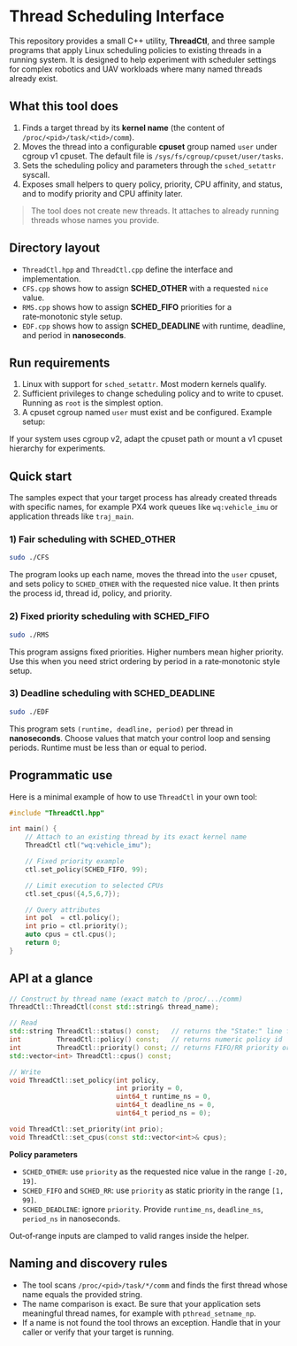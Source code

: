 # Thread Scheduling Interface

This repository provides a small C++ utility, **ThreadCtl**, and three sample programs that apply Linux scheduling policies to existing threads in a running system. It is designed to help experiment with scheduler settings for complex robotics and UAV workloads where many named threads already exist.

## What this tool does

1. Finds a target thread by its **kernel name** (the content of `/proc/<pid>/task/<tid>/comm`).
2. Moves the thread into a configurable **cpuset** group named `user` under cgroup v1 cpuset. The default file is `/sys/fs/cgroup/cpuset/user/tasks`.
3. Sets the scheduling policy and parameters through the `sched_setattr` syscall.
4. Exposes small helpers to query policy, priority, CPU affinity, and status, and to modify priority and CPU affinity later.

> The tool does not create new threads. It attaches to already running threads whose names you provide.

## Directory layout

- `ThreadCtl.hpp` and `ThreadCtl.cpp` define the interface and implementation.
- `CFS.cpp` shows how to assign **SCHED_OTHER** with a requested `nice` value.
- `RMS.cpp` shows how to assign **SCHED_FIFO** priorities for a rate‑monotonic style setup.
- `EDF.cpp` shows how to assign **SCHED_DEADLINE** with runtime, deadline, and period in **nanoseconds**.


## Run requirements

1. Linux with support for `sched_setattr`. Most modern kernels qualify.
2. Sufficient privileges to change scheduling policy and to write to cpuset. Running as `root` is the simplest option.
3. A cpuset cgroup named `user` must exist and be configured. Example setup:

If your system uses cgroup v2, adapt the cpuset path or mount a v1 cpuset hierarchy for experiments.

## Quick start

The samples expect that your target process has already created threads with specific names, for example PX4 work queues like `wq:vehicle_imu` or application threads like `traj_main`.

### 1) Fair scheduling with SCHED_OTHER

```bash
sudo ./CFS
```

The program looks up each name, moves the thread into the `user` cpuset, and sets policy to `SCHED_OTHER` with the requested nice value. It then prints the process id, thread id, policy, and priority.

### 2) Fixed priority scheduling with SCHED_FIFO

```bash
sudo ./RMS
```

This program assigns fixed priorities. Higher numbers mean higher priority. Use this when you need strict ordering by period in a rate‑monotonic style setup.

### 3) Deadline scheduling with SCHED_DEADLINE

```bash
sudo ./EDF
```

This program sets `(runtime, deadline, period)` per thread in **nanoseconds**. Choose values that match your control loop and sensing periods. Runtime must be less than or equal to period.

## Programmatic use

Here is a minimal example of how to use `ThreadCtl` in your own tool:

```cpp
#include "ThreadCtl.hpp"

int main() {
    // Attach to an existing thread by its exact kernel name
    ThreadCtl ctl("wq:vehicle_imu");

    // Fixed priority example
    ctl.set_policy(SCHED_FIFO, 99);

    // Limit execution to selected CPUs
    ctl.set_cpus({4,5,6,7});

    // Query attributes
    int pol  = ctl.policy();
    int prio = ctl.priority();
    auto cpus = ctl.cpus();
    return 0;
}
```

## API at a glance

```cpp
// Construct by thread name (exact match to /proc/.../comm)
ThreadCtl::ThreadCtl(const std::string& thread_name);

// Read
std::string ThreadCtl::status() const;   // returns the "State:" line from /proc
int         ThreadCtl::policy() const;   // returns numeric policy id
int         ThreadCtl::priority() const; // returns FIFO/RR priority or 0 otherwise
std::vector<int> ThreadCtl::cpus() const;

// Write
void ThreadCtl::set_policy(int policy,
                           int priority = 0,
                           uint64_t runtime_ns = 0,
                           uint64_t deadline_ns = 0,
                           uint64_t period_ns = 0);

void ThreadCtl::set_priority(int prio);
void ThreadCtl::set_cpus(const std::vector<int>& cpus);
```

**Policy parameters**

- `SCHED_OTHER`: use `priority` as the requested nice value in the range `[-20, 19]`.
- `SCHED_FIFO` and `SCHED_RR`: use `priority` as static priority in the range `[1, 99]`.
- `SCHED_DEADLINE`: ignore `priority`. Provide `runtime_ns`, `deadline_ns`, `period_ns` in nanoseconds.

Out‑of‑range inputs are clamped to valid ranges inside the helper.

## Naming and discovery rules

- The tool scans `/proc/<pid>/task/*/comm` and finds the first thread whose name equals the provided string.
- The name comparison is exact. Be sure that your application sets meaningful thread names, for example with `pthread_setname_np`.
- If a name is not found the tool throws an exception. Handle that in your caller or verify that your target is running.
